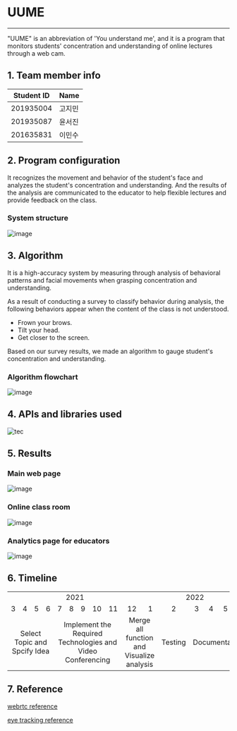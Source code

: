 # UUME

-------------------------------

"UUME" is an abbreviation of 'You understand me', and it is a program that monitors students' concentration and understanding of online lectures through a web cam.



## 1. Team member info




| Student ID | Name   |
| ---------- | ------ |
| 201935004  | 고지민 |
| 201935087  | 윤서진 |
| 201635831  | 이민수 |



## 2. Program configuration


 It recognizes the movement and behavior of the student's face and analyzes the student's concentration and understanding. And the results of the analysis are communicated to the educator to help flexible lectures and provide feedback on the class.

### System structure
![image](https://user-images.githubusercontent.com/33173280/170811252-45580277-6e4f-4225-af28-630db9690640.png)



## 3. Algorithm

It is a high-accuracy system by measuring through analysis of behavioral patterns and facial movements when grasping concentration and understanding.

As a result of conducting a survey to classify behavior during analysis, the following behaviors appear when the content of the class is not understood.

* Frown your brows.
* Tilt your head.
* Get closer to the screen.

Based on our survey results, we made an algorithm to gauge student's concentration and understanding.

### Algorithm flowchart
![image](https://user-images.githubusercontent.com/33173280/170812525-b24f7249-f1ce-4ebc-9059-afac78944258.png)


## 4. APIs and libraries used



![tec](https://user-images.githubusercontent.com/33173280/170811111-59ffd9cc-3f2c-4c5a-81df-98f70fa1b9a4.png)


## 5. Results

### Main web page
![image](https://user-images.githubusercontent.com/33173280/170814431-5a156fae-3ca9-406e-bd67-b2960f7e23d9.png)

### Online class room
![image](https://user-images.githubusercontent.com/33173280/170814456-40d5d5a3-dd15-4b6b-81cb-15593a6bc88c.png)

### Analytics page for educators
![image](https://user-images.githubusercontent.com/33173280/170814598-0a547b99-2f70-41d6-aee9-2852778a3d03.png)


## 6. Timeline


<table>
     <tr>
         <td colspan="10"><center>2021</center></td>
         <td colspan="6"><center>2022</center></td>
    </tr>
    <tr>
        <td><center>3</center></td>
        <td><center>4</center></td>
        <td><center>5</center></td>
        <td><center>6</center></td>
        <td><center>7</center></td>
        <td><center>8</center></td>
        <td><center>9</center></td>
        <td><center>10</center></td>
        <td><center>11</center></td>
        <td><center>12</center></td>
        <td><center>1</center></td>
        <td><center>2</center></td>
        <td><center>3</center></td>
        <td><center>4</center></td>
        <td><center>5</center></td>
        <td><center>6</center></td>
    </tr>
    <tr>
        <td colspan="4"><center>Select Topic and Spcify Idea</center></td>
        <td colspan="5"><center>Implement the Required Technologies and Video Conferencing</center></td>
        <td colspan="2"><center>Merge all function and Visualize analysis</center></td>
        <td colspan="1"><center>Testing</center></td>
        <td colspan="4"><center>Documentation</center></td>
    </tr>
</table>

## 7. Reference

[webrtc reference](https://github.com/Hyunse/video-group-meeting)

[eye tracking reference](https://github.com/antoinelame/GazeTracking)




